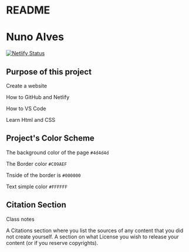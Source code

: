 # README

# Nuno Alves

[![Netlify Status](https://api.netlify.com/api/v1/badges/34b2a280-62f6-4478-9d77-5d6b57a6b240/deploy-status)](https://app.netlify.com/sites/about-me-knewno/deploys)

## Purpose of this project

Create a website

How to GitHub and Netlify

How to VS Code

Learn Html and CSS 

## Project's Color Scheme

The background color of the page `#4d4d4d` 

The Border color `#C09AEF`

Tnside of the border is `#000000` 

Text simple color `#FFFFFF` 

## Citation Section

Class notes







A Citations section where you list the sources of any content that you did not create yourself.
A section on what License you wish to release your content (or if you reserve copyrights).